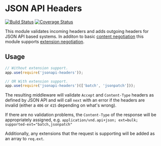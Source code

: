 # JSON API Headers

[![Build Status](https://travis-ci.org/elliotttf/jsonapi-headers.svg?branch=master)](https://travis-ci.org/elliotttf/jsonapi-headers)
[![Coverage Status](https://coveralls.io/repos/elliotttf/jsonapi-headers/badge.svg?branch=master&service=github)](https://coveralls.io/github/elliotttf/jsonapi-headers?branch=master)

This module validates incoming headers and adds outgoing headers for
JSON API based systems. In additon to basic [content negotiation](http://jsonapi.org/format/#content-negotiation) this module supports [extension negotiation](http://jsonapi.org/extensions/#extension-negotiation).

## Usage

```javascript
// Without extension support.
app.use(require('jsonapi-headers'));

// OR With extension support.
app.use(require('jsonapi-headers')(['batch', 'jsonpatch']));
```

The resulting middleware will validate `Accept` and `Content-Type` headers
as defined by JSON API and will call `next` with an error if the headers are
invalid (either a `406` or `415` depending on what's wrong).

If there are no validation problems, the `Content-Type` of the response will
be appropriately assigned, e.g.
`application/vnd.api+json; ext=bulk; supported-ext="batch,jsonpatch"`

Additionally, any extensions that the request is supporting will be added as
an array to `req.ext`.

